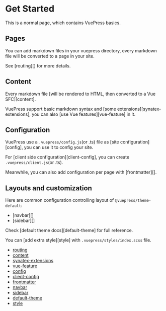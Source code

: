 # Get Started

This is a normal page, which contains VuePress basics.

## Pages

You can add markdown files in your vuepress directory, every markdown file will be converted to a page in your site.

See [routing][] for more details.

## Content

Every markdown file [will be rendered to HTML, then converted to a Vue SFC][content].

VuePress support basic markdown syntax and [some extensions][synatex-extensions], you can also [use Vue features][vue-feature] in it.

## Configuration

VuePress use a `.vuepress/config.js`(or .ts) file as [site configuration][config], you can use it to config your site.

For [client side configuration][client-config], you can create `.vuepress/client.js`(or .ts).

Meanwhile, you can also add configuration per page with [frontmatter][].

## Layouts and customization

Here are common configuration controlling layout of `@vuepress/theme-default`:

- [navbar][]
- [sidebar][]

Check [default theme docs][default-theme] for full reference.

You can [add extra style][style] with `.vuepress/styles/index.scss` file.

- [routing](https://vuejs.press/guide/page.html#routing)
- [content](https://vuejs.press/guide/page.html#content)
- [synatex-extensions](https://vuejs.press/guide/markdown.html#syntax-extensions)
- [vue-feature](https://vuejs.press/guide/markdown.html#using-vue-in-markdown)
- [config](https://vuejs.press/guide/configuration.html#client-config-file)
- [client-config](https://vuejs.press/guide/configuration.html#client-config-file)
- [frontmatter](https://vuejs.press/guide/page.html#frontmatter)
- [navbar](https://vuejs.press/reference/default-theme/config.html#navbar)
- [sidebar](https://vuejs.press/reference/default-theme/config.html#sidebar)
- [default-theme](https://vuejs.press/reference/default-theme/)
- [style](https://vuejs.press/reference/default-theme/styles.html#style-file)
